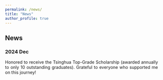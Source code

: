 ```yaml
---
permalink: /news/
title: "News"
author_profile: true
---
```


## News

### 2024 Dec

<p align="justify">
Honored to receive the Tsinghua Top-Grade Scholarship (awarded annually to only 10 outstanding graduates).
Grateful to everyone who supported me on this journey!
</p>
